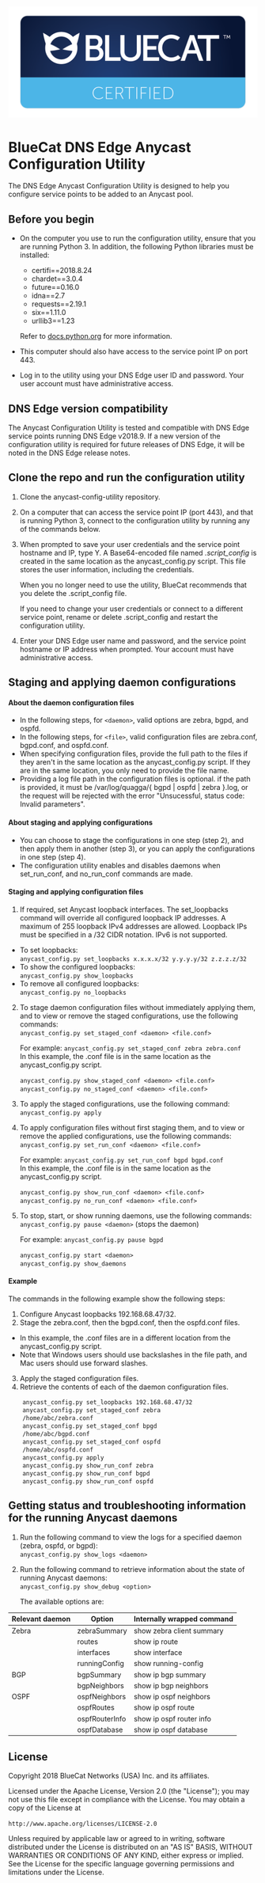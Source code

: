![BlueCat Certified](images/BlueCatCertified@4x.png "BlueCat Certified")

# BlueCat DNS Edge Anycast Configuration Utility
The DNS Edge Anycast Configuration Utility is designed to help you configure  service points to be added to an Anycast pool.

## Before you begin
- On the computer you use to run the configuration utility, ensure that you are running Python 3. In addition, the following Python libraries must be installed:
    - certifi==2018.8.24
    - chardet==3.0.4
    - future==0.16.0
    - idna==2.7
    - requests==2.19.1
    - six==1.11.0
    - urllib3==1.23  

  Refer to [docs.python.org](http://docs.python.org) for more information.
- This computer should also have access to the service point IP on port 443.
- Log in to the utility using your DNS Edge user ID and password. Your user account must have administrative access.

## DNS Edge version compatibility
The Anycast Configuration Utility is tested and compatible with DNS Edge service points running DNS Edge v2018.9. If a new version of the configuration utility is required for future releases of DNS Edge, it will be noted in the DNS Edge release notes.

## Clone the repo and run the configuration utility
1. Clone the anycast-config-utility repository.
2. On a computer that can access the service point IP (port 443), and that is running Python 3, connect to the configuration utility by running any of the commands below.
4. When prompted to save your user credentials and the service point hostname and IP, type Y. A Base64-encoded file named *.script_config* is created in the same location as the anycast_config.py script. This file stores the user information, including the credentials.  

    When you no longer need to use the utility, BlueCat recommends that you delete the .script_config file.

    If you need to change your user credentials or connect to a different service point, rename or delete .script_config and restart the configuration utility.  

5. Enter your DNS Edge user name and password, and the service point hostname or IP address when prompted. Your account must have administrative access.

## Staging and applying daemon configurations

#### About the daemon configuration files
- In the following steps, for `<daemon>`, valid options are zebra, bgpd, and ospfd.
- In the following steps, for `<file>`, valid configuration files are zebra.conf, bgpd.conf, and ospfd.conf.
- When specifying configuration files, provide the full path to the files if they aren't in the same location as the anycast_config.py script. If they are in the same location, you only need to provide the file name.
- Providing a log file path in the configuration files is optional. if the path is provided, it must be /var/log/quagga/{ bgpd | ospfd | zebra }.log, or the request will be rejected with the error "Unsucessful, status code: Invalid parameters".

#### About staging and applying configurations
- You can choose to stage the configurations in one step (step 2), and then apply them in another (step 3), or you can apply the configurations in one step (step 4).
- The configuration utility enables and disables daemons when set_run_conf, and no_run_conf commands are made.

#### Staging and applying configuration files

1. If required, set Anycast loopback interfaces. The set_loopbacks command will override all configured loopback IP addresses. A maximum of 255 loopback IPv4 addresses are allowed. Loopback IPs must be specified in a /32 CIDR notation. IPv6 is not supported.
 - To set loopbacks:  
    `anycast_config.py set_loopbacks x.x.x.x/32 y.y.y.y/32 z.z.z.z/32`
 - To show the configured loopbacks:  
    `anycast_config.py show_loopbacks`  
 - To remove all configured loopbacks:  
    `anycast_config.py no_loopbacks`  

2. To stage daemon configuration files without immediately applying them, and to view or remove the staged configurations, use the following commands:  
    `anycast_config.py set_staged_conf <daemon> <file.conf>`

    For example: `anycast_config.py set_staged_conf zebra zebra.conf`  
    In this example, the .conf file is in the same location as the anycast_config.py script.

    `anycast_config.py show_staged_conf <daemon> <file.conf>`    
    `anycast_config.py no_staged_conf <daemon> <file.conf>`

3. To apply the staged configurations, use the following command:  
    `anycast_config.py apply`
4. To apply configuration files without first staging them, and to view or remove the applied configurations, use the following commands:  
    `anycast_config.py set_run_conf <daemon> <file.conf>`

    For example: `anycast_config.py set_run_conf bgpd bgpd.conf`  
    In this example, the .conf file is in the same location as the anycast_config.py script.

    `anycast_config.py show_run_conf <daemon> <file.conf>`  
	  `anycast_config.py no_run_conf <daemon> <file.conf>`
5. To stop, start, or show running daemons, use the following commands:  
    `anycast_config.py pause <daemon>` (stops the daemon)

     For example: `anycast_config.py pause bgpd`

    `anycast_config.py start <daemon>`    
	  `anycast_config.py show_daemons`

#### Example
The commands in the following example show the following steps:
1. Configure Anycast loopbacks 192.168.68.47/32.
2. Stage the zebra.conf, then the bgpd.conf, then the ospfd.conf files.  
 - In this example, the .conf files are in a different location from the anycast_config.py script.  
 - Note that Windows users should use backslashes in the file path, and Mac users should use forward slashes.  
3. Apply the staged configuration files.
4. Retrieve the contents of each of the daemon configuration files.

````
    anycast_config.py set_loopbacks 192.168.68.47/32
    anycast_config.py set_staged_conf zebra
    /home/abc/zebra.conf
    anycast_config.py set_staged_conf bpgd
    /home/abc/bgpd.conf
    anycast_config.py set_staged_conf ospfd
    /home/abc/ospfd.conf
    anycast_config.py apply
    anycast_config.py show_run_conf zebra
    anycast_config.py show_run_conf bgpd
    anycast_config.py show_run_conf ospfd
````

## Getting status and troubleshooting information for the running Anycast daemons  
1. Run the following command to view the logs for a specified daemon (zebra, ospfd, or bgpd):  
`anycast_config.py show_logs <daemon>`

2. Run the following command to retrieve information about the state of running Anycast daemons:  
`anycast_config.py show_debug <option>`

    The available options are:

| Relevant daemon	| Option | Internally wrapped command |
| --- | --- | --- |
| Zebra |	zebraSummary | show zebra client summary |
| |routes| show ip route |
| | interfaces | show interface |
| | runningConfig | show running-config |
| BGP |bgpSummary | show ip bgp summary |
| |bgpNeighbors | show ip bgp neighbors |
| OSPF |ospfNeighbors	|show ip ospf neighbors |
| |ospfRoutes | show ip ospf route |
| | ospfRouterInfo | show ip ospf router info |
| | ospfDatabase | show ip ospf database |

## License

Copyright 2018 BlueCat Networks (USA) Inc. and its affiliates.

Licensed under the Apache License, Version 2.0 (the "License"); you may not use this file except in compliance with the License. You may obtain a copy of the License at

`http://www.apache.org/licenses/LICENSE-2.0`

Unless required by applicable law or agreed to in writing, software distributed under the License is distributed on an "AS IS" BASIS, WITHOUT WARRANTIES OR CONDITIONS OF ANY KIND, either express or implied. See the License for the specific language governing permissions and limitations under the License.
